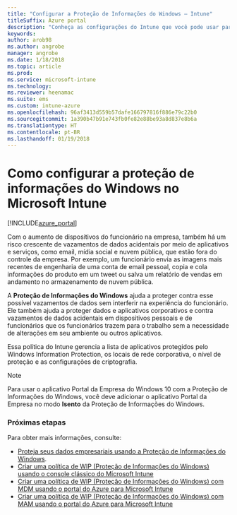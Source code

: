 ```yaml
---
title: "Configurar a Proteção de Informações do Windows – Intune"
titleSuffix: Azure portal
description: "Conheça as configurações do Intune que você pode usar para gerenciar a Proteção de Informações do Windows."
keywords: 
author: arob98
ms.author: angrobe
manager: angrobe
ms.date: 1/18/2018
ms.topic: article
ms.prod: 
ms.service: microsoft-intune
ms.technology: 
ms.reviewer: heenamac
ms.suite: ems
ms.custom: intune-azure
ms.openlocfilehash: 96af3413d559b57dafe166797816f886e79c22b0
ms.sourcegitcommit: 1a390b47b91e743fb0fe82e88be93a8d837e8b6a
ms.translationtype: HT
ms.contentlocale: pt-BR
ms.lasthandoff: 01/19/2018
---
```

# <a name="how-to-configure-windows-information-protection-in-microsoft-intune"></a>Como configurar a proteção de informações do Windows no Microsoft Intune

[!INCLUDE[azure_portal](./includes/azure_portal.md)]

Com o aumento de dispositivos do funcionário na empresa, também há um risco crescente de vazamentos de dados acidentais por meio de aplicativos e serviços, como email, mídia social e nuvem pública, que estão fora do controle da empresa. Por exemplo, um funcionário envia as imagens mais recentes de engenharia de uma conta de email pessoal, copia e cola informações do produto em um tweet ou salva um relatório de vendas em andamento no armazenamento de nuvem pública.

A **Proteção de Informações do Windows** ajuda a proteger contra esse possível vazamentos de dados sem interferir na experiência do funcionário. Ele também ajuda a proteger dados e aplicativos corporativos e contra vazamentos de dados acidentais em dispositivos pessoais e de funcionários que os funcionários trazem para o trabalho sem a necessidade de alterações em seu ambiente ou outros aplicativos.

Essa política do Intune gerencia a lista de aplicativos protegidos pelo Windows Information Protection, os locais de rede corporativa, o nível de proteção e as configurações de criptografia.

>[!NOTE]
> Para usar o aplicativo Portal da Empresa do Windows 10 com a Proteção de Informações do Windows, você deve adicionar o aplicativo Portal da Empresa no modo **Isento** da Proteção de Informações do Windows. 

### <a name="next-steps"></a>Próximas etapas
Para obter mais informações, consulte:
-  [Proteja seus dados empresariais usando a Proteção de Informações do Windows](https://technet.microsoft.com/itpro/windows/keep-secure/protect-enterprise-data-using-wip).
- [Criar uma política de WIP (Proteção de Informações do Windows) usando o console clássico do Microsoft Intune](https://docs.microsoft.com/windows/threat-protection/windows-information-protection/create-wip-policy-using-intune)
- [Criar uma política de WIP (Proteção de Informações do Windows) com MDM usando o portal do Azure para Microsoft Intune](https://docs.microsoft.com/windows/threat-protection/windows-information-protection/create-wip-policy-using-intune-azure)
- [Criar uma política de WIP (Proteção de Informações do Windows) com MAM usando o portal do Azure para Microsoft Intune](https://docs.microsoft.com/windows/threat-protection/windows-information-protection/create-wip-policy-using-mam-intune-azure)
